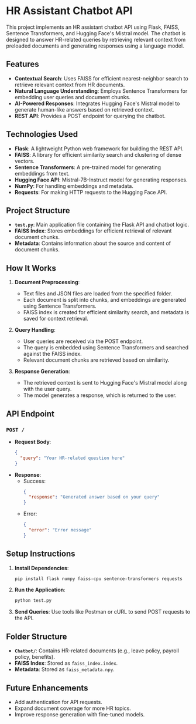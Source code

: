 # HR Assistant Chatbot API

This project implements an HR assistant chatbot API using Flask, FAISS, Sentence Transformers, and Hugging Face's Mistral model. The chatbot is designed to answer HR-related queries by retrieving relevant context from preloaded documents and generating responses using a language model.

## Features

- **Contextual Search**: Uses FAISS for efficient nearest-neighbor search to retrieve relevant context from HR documents.
- **Natural Language Understanding**: Employs Sentence Transformers for embedding user queries and document chunks.
- **AI-Powered Responses**: Integrates Hugging Face's Mistral model to generate human-like answers based on retrieved context.
- **REST API**: Provides a POST endpoint for querying the chatbot.

## Technologies Used

- **Flask**: A lightweight Python web framework for building the REST API.
- **FAISS**: A library for efficient similarity search and clustering of dense vectors.
- **Sentence Transformers**: A pre-trained model for generating embeddings from text.
- **Hugging Face API**: Mistral-7B-Instruct model for generating responses.
- **NumPy**: For handling embeddings and metadata.
- **Requests**: For making HTTP requests to the Hugging Face API.

## Project Structure

- **`test.py`**: Main application file containing the Flask API and chatbot logic.
- **FAISS Index**: Stores embeddings for efficient retrieval of relevant document chunks.
- **Metadata**: Contains information about the source and content of document chunks.

## How It Works

1. **Document Preprocessing**:
   - Text files and JSON files are loaded from the specified folder.
   - Each document is split into chunks, and embeddings are generated using Sentence Transformers.
   - FAISS index is created for efficient similarity search, and metadata is saved for context retrieval.

2. **Query Handling**:
   - User queries are received via the POST endpoint.
   - The query is embedded using Sentence Transformers and searched against the FAISS index.
   - Relevant document chunks are retrieved based on similarity.

3. **Response Generation**:
   - The retrieved context is sent to Hugging Face's Mistral model along with the user query.
   - The model generates a response, which is returned to the user.

## API Endpoint

### `POST /`
- **Request Body**:
  ```json
  {
    "query": "Your HR-related question here"
  }
  ```
- **Response**:
  - Success:
    ```json
    {
      "response": "Generated answer based on your query"
    }
    ```
  - Error:
    ```json
    {
      "error": "Error message"
    }
    ```

## Setup Instructions

1. **Install Dependencies**:
   ```bash
   pip install flask numpy faiss-cpu sentence-transformers requests
   ```

2. **Run the Application**:
   ```bash
   python test.py
   ```

3. **Send Queries**:
   Use tools like Postman or cURL to send POST requests to the API.

## Folder Structure

- **`Chatbot/`**: Contains HR-related documents (e.g., leave policy, payroll policy, benefits).
- **FAISS Index**: Stored as `faiss_index.index`.
- **Metadata**: Stored as `faiss_metadata.npy`.

## Future Enhancements

- Add authentication for API requests.
- Expand document coverage for more HR topics.
- Improve response generation with fine-tuned models.


